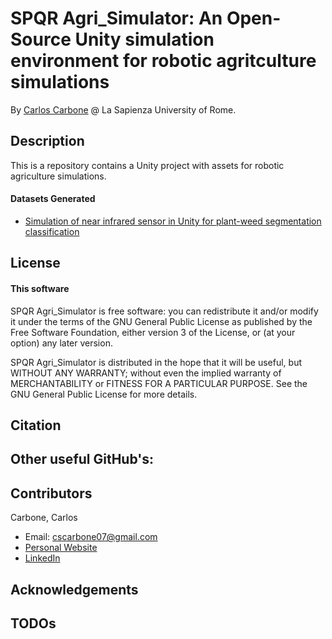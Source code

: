 # SPQR Agri_Simulator: An Open-Source Unity simulation environment for robotic agritculture simulations



By [Carlos Carbone](https://www.uniroma1.it/it/) @ La Sapienza University of Rome.


## Description

This is a repository contains a Unity project with assets for robotic agriculture simulations.

#### Datasets Generated

- [Simulation of near infrared sensor in Unity for plant-weed segmentation classification](https://drive.google.com/open?id=1s6FdoTqC6gGMs1I4I7YrAPGe0URvLKQA)

## License

#### This software

SPQR Agri_Simulator is free software: you can redistribute it and/or modify
it under the terms of the GNU General Public License as published by
the Free Software Foundation, either version 3 of the License, or
(at your option) any later version.

SPQR Agri_Simulator is distributed in the hope that it will be useful,
but WITHOUT ANY WARRANTY; without even the implied warranty of
MERCHANTABILITY or FITNESS FOR A PARTICULAR PURPOSE.  See the
GNU General Public License for more details.

## Citation



## Other useful GitHub's:


## Contributors

Carbone, Carlos
- Email: cscarbone07@gmail.com
- [Personal Website](https://cscarbone1990.wixsite.com/website)
- [LinkedIn](https://www.linkedin.com/in/carlos-carbone/)


## Acknowledgements



## TODOs


